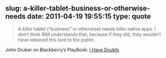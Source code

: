 slug: a-killer-tablet-business-or-otherwise-needs
date: 2011-04-19 19:55:15
type: quote
---

> A killer tablet (“business” or otherwise) needs killer native apps. I don’t think RIM understands that, because if they did, they wouldn’t have released this turd to the public.

John Gruber on Blackberry’s PlayBook: [I Have Doubts](http://daringfireball.net/linked/2011/04/18/doubts)
